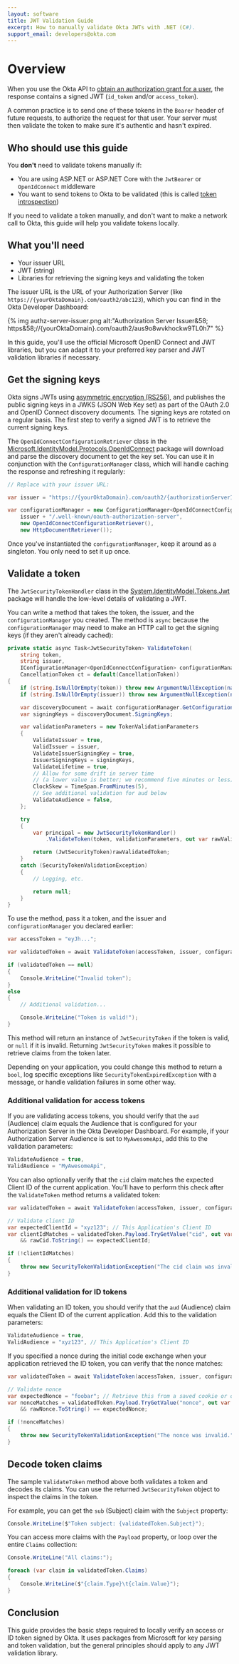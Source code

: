 ```yaml
---
layout: software
title: JWT Validation Guide
excerpt: How to manually validate Okta JWTs with .NET (C#).
support_email: developers@okta.com
---
```


# Overview

When you use the Okta API to [obtain an authorization grant for a user](/docs/api/resources/oauth2.html#obtain-an-authorization-grant-from-a-user), the response contains a signed JWT (`id_token` and/or `access_token`).

A common practice is to send one of these tokens in the `Bearer` header of future requests, to authorize the request for that user. Your server must then validate the token to make sure it's authentic and hasn't expired.

## Who should use this guide

You **don't** need to validate tokens manually if:

* You are using ASP.NET or ASP.NET Core with the `JwtBearer` or `OpenIdConnect` middleware
* You want to send tokens to Okta to be validated (this is called [token introspection](/docs/api/resources/oauth2.html#introspection-request))

If you need to validate a token manually, and don't want to make a network call to Okta, this guide will help you validate tokens locally.

## What you'll need

* Your issuer URL
* JWT (string)
* Libraries for retrieving the signing keys and validating the token

The issuer URL is the URL of your Authorization Server (like `https://{yourOktaDomain}.com/oauth2/abc123`), which you can find in the Okta Developer Dashboard:

{% img authz-server-issuer.png alt:"Authorization Server Issuer&58; https&58;//{yourOktaDomain}.com/oauth2/aus9o8wvkhockw9TL0h7" %}

In this guide, you'll use the official Microsoft OpenID Connect and JWT libraries, but you can adapt it to your preferred key parser and JWT validation libraries if necessary.

## Get the signing keys

Okta signs JWTs using [asymmetric encryption (RS256)](https://stackoverflow.com/a/39239395/3191599), and publishes the public signing keys in a JWKS (JSON Web Key set) as part of the OAuth 2.0 and OpenID Connect discovery documents. The signing keys are rotated on a regular basis. The first step to verify a signed JWT is to retrieve the current signing keys.

The `OpenIdConnectConfigurationRetriever` class in the [Microsoft.IdentityModel.Protocols.OpenIdConnect](https://www.nuget.org/packages/Microsoft.IdentityModel.Protocols.OpenIdConnect/) package will download and parse the discovery document to get the key set. You can use it in conjunction with the `ConfigurationManager` class, which will handle caching the response and refreshing it regularly:

```csharp
// Replace with your issuer URL:

var issuer = "https://{yourOktaDomain}.com/oauth2/{authorizationServerId}";

var configurationManager = new ConfigurationManager<OpenIdConnectConfiguration>(
    issuer + "/.well-known/oauth-authorization-server",
    new OpenIdConnectConfigurationRetriever(),
    new HttpDocumentRetriever());
```

Once you've instantiated the `configurationManager`, keep it around as a singleton. You only need to set it up once.

## Validate a token

The `JwtSecurityTokenHandler` class in the [System.IdentityModel.Tokens.Jwt](https://www.nuget.org/packages/System.IdentityModel.Tokens.Jwt) package will handle the low-level details of validating a JWT.

You can write a method that takes the token, the issuer, and the `configurationManager` you created. The method is `async` because the `configurationManager` may need to make an HTTP call to get the signing keys (if they aren't already cached):

```csharp
private static async Task<JwtSecurityToken> ValidateToken(
    string token,
    string issuer,
    IConfigurationManager<OpenIdConnectConfiguration> configurationManager,
    CancellationToken ct = default(CancellationToken))
{
    if (string.IsNullOrEmpty(token)) throw new ArgumentNullException(nameof(token));
    if (string.IsNullOrEmpty(issuer)) throw new ArgumentNullException(nameof(issuer));

    var discoveryDocument = await configurationManager.GetConfigurationAsync(ct);
    var signingKeys = discoveryDocument.SigningKeys;

    var validationParameters = new TokenValidationParameters
    {
        ValidateIssuer = true,
        ValidIssuer = issuer,
        ValidateIssuerSigningKey = true,
        IssuerSigningKeys = signingKeys,
        ValidateLifetime = true,
        // Allow for some drift in server time
        // (a lower value is better; we recommend five minutes or less)
        ClockSkew = TimeSpan.FromMinutes(5),
        // See additional validation for aud below
        ValidateAudience = false,
    };

    try
    {
        var principal = new JwtSecurityTokenHandler()
            .ValidateToken(token, validationParameters, out var rawValidatedToken);

        return (JwtSecurityToken)rawValidatedToken;
    }
    catch (SecurityTokenValidationException)
    {
        // Logging, etc.

        return null;
    }
}
```

To use the method, pass it a token, and the issuer and `configurationManager` you declared earlier:

```csharp
var accessToken = "eyJh...";

var validatedToken = await ValidateToken(accessToken, issuer, configurationManager);

if (validatedToken == null)
{
    Console.WriteLine("Invalid token");
}
else
{
    // Additional validation...

    Console.WriteLine("Token is valid!");
}
```

This method will return an instance of `JwtSecurityToken` if the token is valid, or `null` if it is invalid. Returning `JwtSecurityToken` makes it possible to retrieve claims from the token later.

Depending on your application, you could change this method to return a `bool`, log specific exceptions like `SecurityTokenExpiredException` with a message, or handle validation failures in some other way.

### Additional validation for access tokens

If you are validating access tokens, you should verify that the `aud` (Audience) claim equals the Audience that is configured for your Authorization Server in the Okta Developer Dashboard. For example, if your Authorization Server Audience is set to `MyAwesomeApi`, add this to the validation parameters:

```csharp
ValidateAudience = true,
ValidAudience = "MyAwesomeApi",
```

You can also optionally verify that the `cid` claim matches the expected Client ID of the current application. You'll have to perform this check after the `ValidateToken` method returns a validated token:

```csharp
var validatedToken = await ValidateToken(accessToken, issuer, configurationManager);

// Validate client ID
var expectedClientId = "xyz123"; // This Application's Client ID
var clientIdMatches = validatedToken.Payload.TryGetValue("cid", out var rawCid)
    && rawCid.ToString() == expectedClientId;

if (!clientIdMatches)
{
    throw new SecurityTokenValidationException("The cid claim was invalid.");
}
```

### Additional validation for ID tokens

When validating an ID token, you should verify that the `aud` (Audience) claim equals the Client ID of the current application. Add this to the validation parameters:

```csharp
ValidateAudience = true,
ValidAudience = "xyz123", // This Application's Client ID
```

If you specified a nonce during the initial code exchange when your application retrieved the ID token, you can verify that the nonce matches:

```csharp
var validatedToken = await ValidateToken(accessToken, issuer, configurationManager);

// Validate nonce
var expectedNonce = "foobar"; // Retrieve this from a saved cookie or other mechanism
var nonceMatches = validatedToken.Payload.TryGetValue("nonce", out var rawNonce)
    && rawNonce.ToString() == expectedNonce;

if (!nonceMatches)
{
    throw new SecurityTokenValidationException("The nonce was invalid.");
}
```

## Decode token claims

The sample `ValidateToken` method above both validates a token and decodes its claims. You can use the returned `JwtSecurityToken` object to inspect the claims in the token.

For example, you can get the `sub` (Subject) claim with the `Subject` property:

```csharp
Console.WriteLine($"Token subject: {validatedToken.Subject}");
```

You can access more claims with the `Payload` property, or loop over the entire `Claims` collection:

```csharp
Console.WriteLine("All claims:");

foreach (var claim in validatedToken.Claims)
{
    Console.WriteLine($"{claim.Type}\t{claim.Value}");
}
```

## Conclusion

This guide provides the basic steps required to locally verify an access or ID token signed by Okta. It uses packages from Microsoft for key parsing and token validation, but the general principles should apply to any JWT validation library.
